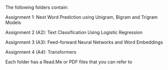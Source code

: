 The following folders contain: 

Assignment 1:
Next Word Prediction using Unigram, Bigram and Trigram Models 

Assignment 2 (A2):
Text Classification Using Logistic Regression

Assignment 3 (A3):
Feed-forward Neural Networks and Word
Embeddings

Assignment 4 (A4):
Transformers

Each folder has a Read.Me or PDF files that you can refer to 
